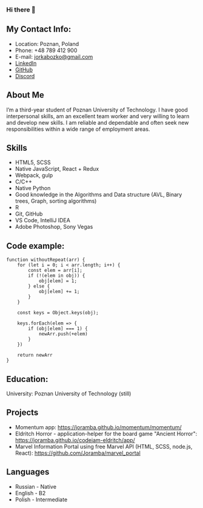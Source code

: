 ### Hi there 👋

## My Contact Info:
* Location: Poznan, Poland
* Phone: +48 789 412 900
* E-mail: jorkabozko@gmail.com
* [LinkedIn](https://www.linkedin.com/in/heorhi-bazhko-180721238/)
* [GitHub](https://github.com/Joramba)
* [Discord](https://discordapp.com/users/298040828813901825/)

## About Me
I’m a third-year student of Poznan University of Technology. I have good interpersonal skills, am an excellent team worker and very willing to learn and develop new skills.
I am reliable and dependable and often seek new responsibilities within a wide range of employment areas.
## Skills
* HTML5, SCSS
* Native JavaScript, React + Redux 
* Webpack, gulp
* C/C++
* Native Python
* Good knowledge in the Algorithms and Data structure (AVL, Binary trees, Graph, sorting algorithms)
* R
* Git, GitHub
* VS Code, IntelliJ IDEA
* Adobe Photoshop, Sony Vegas
## Code example:
```
function withoutRepeat(arr) {
    for (let i = 0; i < arr.length; i++) {
        const elem = arr[i];
        if (!(elem in obj)) {
            obj[elem] = 1;
        } else {
            obj[elem] += 1;
        }
    }

    const keys = Object.keys(obj);

    keys.forEach(elem => {
        if (obj[elem] === 1) {
            newArr.push(+elem)
        }
    })

    return newArr
}
```
## Education: 
University: Poznan University of Technology (still)

## Projects 
- Momentum app: https://joramba.github.io/momentum/momentum/
- Eldritch Horror - application-helper for the board game "Ancient Horror": https://joramba.github.io/codejam-eldritch/app/
- Marvel Information Portal using free Marvel API (HTML, SCSS, node.js, React): https://github.com/Joramba/marvel_portal


## Languages
* Russian - Native
* English - B2
* Polish - Intermediate
